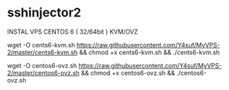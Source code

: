 # sshinjector2
INSTAL VPS CENTOS 6 ( 32/64bit )  KVM/OVZ

wget -O cents6-kvm.sh https://raw.githubusercontent.com/Y4suf/MyVPS-2/master/cents6-kvm.sh && chmod +x cents6-kvm.sh && ./cents6-kvm.sh

wget -O centos6-ovz.sh https://raw.githubusercontent.com/Y4suf/MyVPS-2/master/centos6-ovz.sh && chmod +x centos6-ovz.sh && ./centos6-ovz.sh
